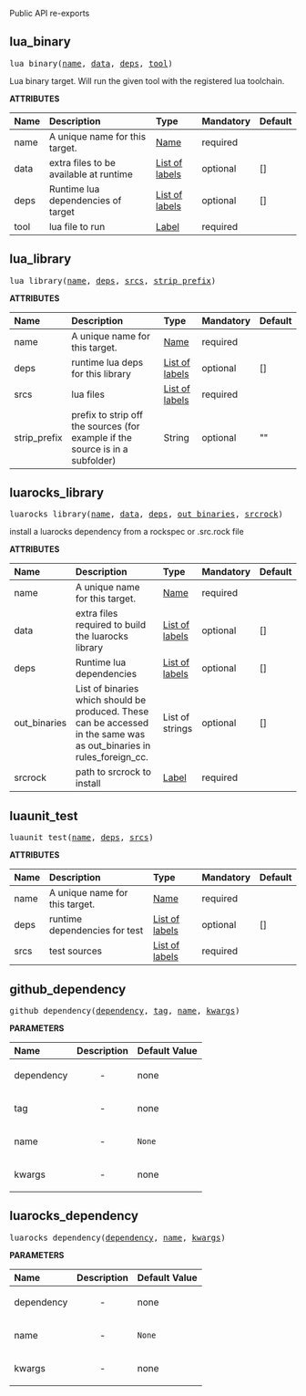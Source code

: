 <!-- Generated with Stardoc: http://skydoc.bazel.build -->

Public API re-exports

<a id="lua_binary"></a>

## lua_binary

<pre>
lua_binary(<a href="#lua_binary-name">name</a>, <a href="#lua_binary-data">data</a>, <a href="#lua_binary-deps">deps</a>, <a href="#lua_binary-tool">tool</a>)
</pre>

Lua binary target. Will run the given tool with the registered lua toolchain.

**ATTRIBUTES**


| Name  | Description | Type | Mandatory | Default |
| :------------- | :------------- | :------------- | :------------- | :------------- |
| <a id="lua_binary-name"></a>name |  A unique name for this target.   | <a href="https://bazel.build/concepts/labels#target-names">Name</a> | required |  |
| <a id="lua_binary-data"></a>data |  extra files to be available at runtime   | <a href="https://bazel.build/concepts/labels">List of labels</a> | optional | [] |
| <a id="lua_binary-deps"></a>deps |  Runtime lua dependencies of target   | <a href="https://bazel.build/concepts/labels">List of labels</a> | optional | [] |
| <a id="lua_binary-tool"></a>tool |  lua file to run   | <a href="https://bazel.build/concepts/labels">Label</a> | required |  |


<a id="lua_library"></a>

## lua_library

<pre>
lua_library(<a href="#lua_library-name">name</a>, <a href="#lua_library-deps">deps</a>, <a href="#lua_library-srcs">srcs</a>, <a href="#lua_library-strip_prefix">strip_prefix</a>)
</pre>



**ATTRIBUTES**


| Name  | Description | Type | Mandatory | Default |
| :------------- | :------------- | :------------- | :------------- | :------------- |
| <a id="lua_library-name"></a>name |  A unique name for this target.   | <a href="https://bazel.build/concepts/labels#target-names">Name</a> | required |  |
| <a id="lua_library-deps"></a>deps |  runtime lua deps for this library   | <a href="https://bazel.build/concepts/labels">List of labels</a> | optional | [] |
| <a id="lua_library-srcs"></a>srcs |  lua files   | <a href="https://bazel.build/concepts/labels">List of labels</a> | required |  |
| <a id="lua_library-strip_prefix"></a>strip_prefix |  prefix to strip off the sources (for example if the source is in a subfolder)   | String | optional | "" |


<a id="luarocks_library"></a>

## luarocks_library

<pre>
luarocks_library(<a href="#luarocks_library-name">name</a>, <a href="#luarocks_library-data">data</a>, <a href="#luarocks_library-deps">deps</a>, <a href="#luarocks_library-out_binaries">out_binaries</a>, <a href="#luarocks_library-srcrock">srcrock</a>)
</pre>

install a luarocks dependency from a rockspec or .src.rock file

**ATTRIBUTES**


| Name  | Description | Type | Mandatory | Default |
| :------------- | :------------- | :------------- | :------------- | :------------- |
| <a id="luarocks_library-name"></a>name |  A unique name for this target.   | <a href="https://bazel.build/concepts/labels#target-names">Name</a> | required |  |
| <a id="luarocks_library-data"></a>data |  extra files required to build the luarocks library   | <a href="https://bazel.build/concepts/labels">List of labels</a> | optional | [] |
| <a id="luarocks_library-deps"></a>deps |  Runtime lua dependencies   | <a href="https://bazel.build/concepts/labels">List of labels</a> | optional | [] |
| <a id="luarocks_library-out_binaries"></a>out_binaries |  List of binaries which should be produced. These can be accessed in the same was as out_binaries in rules_foreign_cc.   | List of strings | optional | [] |
| <a id="luarocks_library-srcrock"></a>srcrock |  path to srcrock to install   | <a href="https://bazel.build/concepts/labels">Label</a> | required |  |


<a id="luaunit_test"></a>

## luaunit_test

<pre>
luaunit_test(<a href="#luaunit_test-name">name</a>, <a href="#luaunit_test-deps">deps</a>, <a href="#luaunit_test-srcs">srcs</a>)
</pre>



**ATTRIBUTES**


| Name  | Description | Type | Mandatory | Default |
| :------------- | :------------- | :------------- | :------------- | :------------- |
| <a id="luaunit_test-name"></a>name |  A unique name for this target.   | <a href="https://bazel.build/concepts/labels#target-names">Name</a> | required |  |
| <a id="luaunit_test-deps"></a>deps |  runtime dependencies for test   | <a href="https://bazel.build/concepts/labels">List of labels</a> | optional | [] |
| <a id="luaunit_test-srcs"></a>srcs |  test sources   | <a href="https://bazel.build/concepts/labels">List of labels</a> | required |  |


<a id="github_dependency"></a>

## github_dependency

<pre>
github_dependency(<a href="#github_dependency-dependency">dependency</a>, <a href="#github_dependency-tag">tag</a>, <a href="#github_dependency-name">name</a>, <a href="#github_dependency-kwargs">kwargs</a>)
</pre>



**PARAMETERS**


| Name  | Description | Default Value |
| :------------- | :------------- | :------------- |
| <a id="github_dependency-dependency"></a>dependency |  <p align="center"> - </p>   |  none |
| <a id="github_dependency-tag"></a>tag |  <p align="center"> - </p>   |  none |
| <a id="github_dependency-name"></a>name |  <p align="center"> - </p>   |  <code>None</code> |
| <a id="github_dependency-kwargs"></a>kwargs |  <p align="center"> - </p>   |  none |


<a id="luarocks_dependency"></a>

## luarocks_dependency

<pre>
luarocks_dependency(<a href="#luarocks_dependency-dependency">dependency</a>, <a href="#luarocks_dependency-name">name</a>, <a href="#luarocks_dependency-kwargs">kwargs</a>)
</pre>



**PARAMETERS**


| Name  | Description | Default Value |
| :------------- | :------------- | :------------- |
| <a id="luarocks_dependency-dependency"></a>dependency |  <p align="center"> - </p>   |  none |
| <a id="luarocks_dependency-name"></a>name |  <p align="center"> - </p>   |  <code>None</code> |
| <a id="luarocks_dependency-kwargs"></a>kwargs |  <p align="center"> - </p>   |  none |


